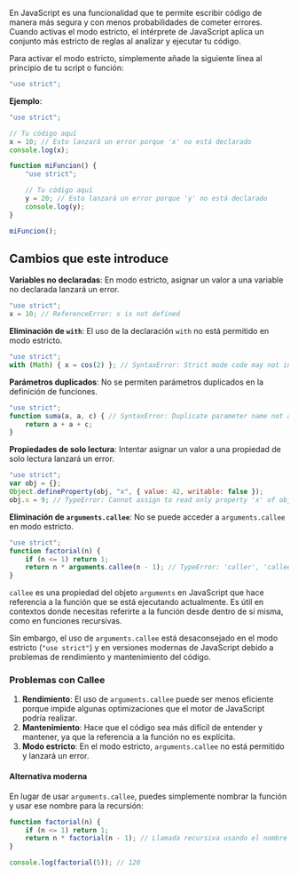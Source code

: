 En JavaScript es una funcionalidad que te permite escribir código de manera más segura y con menos probabilidades de cometer errores. Cuando activas el modo estricto, el intérprete de JavaScript aplica un conjunto más estricto de reglas al analizar y ejecutar tu código.

Para activar el modo estricto, simplemente añade la siguiente línea al principio de tu script o función:

```js
"use strict";
```

**Ejemplo**:
```js
"use strict";

// Tu código aquí
x = 10; // Esto lanzará un error porque 'x' no está declarado
console.log(x);
```

```js
function miFuncion() {
    "use strict";

    // Tu código aquí
    y = 20; // Esto lanzará un error porque 'y' no está declarado
    console.log(y);
}

miFuncion();
```  

## Cambios que este introduce

**Variables no declaradas**: En modo estricto, asignar un valor a una variable no declarada lanzará un error.

```js
"use strict";
x = 10; // ReferenceError: x is not defined
```

**Eliminación de `with`**: El uso de la declaración `with` no está permitido en modo estricto.

```js
"use strict";
with (Math) { x = cos(2) }; // SyntaxError: Strict mode code may not include a with statement
```

**Parámetros duplicados**: No se permiten parámetros duplicados en la definición de funciones.

```js
"use strict";
function suma(a, a, c) { // SyntaxError: Duplicate parameter name not allowed in this context
    return a + a + c;
}
```

**Propiedades de solo lectura**: Intentar asignar un valor a una propiedad de solo lectura lanzará un error.

```js
"use strict";
var obj = {};
Object.defineProperty(obj, "x", { value: 42, writable: false });
obj.x = 9; // TypeError: Cannot assign to read only property 'x' of object '#<Object>'
```

**Eliminación de `arguments.callee`**: No se puede acceder a `arguments.callee` en modo estricto.

```js
"use strict";
function factorial(n) {
    if (n <= 1) return 1;
    return n * arguments.callee(n - 1); // TypeError: 'caller', 'callee', and 'arguments' properties may not be accessed on strict mode functions or the arguments objects for calls to them
}
```

`callee` es una propiedad del objeto `arguments` en JavaScript que hace referencia a la función que se está ejecutando actualmente. Es útil en contextos donde necesitas referirte a la función desde dentro de sí misma, como en funciones recursivas.

Sin embargo, el uso de `arguments.callee` está desaconsejado en el modo estricto (`"use strict"`) y en versiones modernas de JavaScript debido a problemas de rendimiento y mantenimiento del código.

### Problemas con Callee
1. **Rendimiento**: El uso de `arguments.callee` puede ser menos eficiente porque impide algunas optimizaciones que el motor de JavaScript podría realizar.
2. **Mantenimiento**: Hace que el código sea más difícil de entender y mantener, ya que la referencia a la función no es explícita.
3. **Modo estricto**: En el modo estricto, `arguments.callee` no está permitido y lanzará un error.

#### Alternativa moderna
En lugar de usar `arguments.callee`, puedes simplemente nombrar la función y usar ese nombre para la recursión:

```js
function factorial(n) {
    if (n <= 1) return 1;
    return n * factorial(n - 1); // Llamada recursiva usando el nombre de la función
}

console.log(factorial(5)); // 120
```

